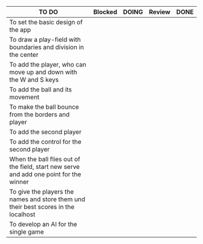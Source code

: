 | TO DO | Blocked | DOING | Review | DONE |
| ----- | ------- | ----- | ------ | ---- |
| To set the basic design of the app |||||
| To draw a play-field with boundaries and division in the center |||||
| To add the player, who can move up and down with the W and S keys |||||
| To add the ball and its movement |||||
| To make the ball bounce from the borders and player |||||
| To add the second player |||||
| To add the control for the second player |||||
| When the ball flies out of the field, start new serve and add one point for the winner |||||
| To give the players the names and store them und their best scores in the localhost |||||
| To develop an AI for the single game |||||



